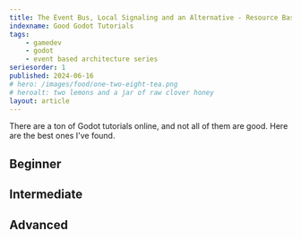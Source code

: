 ```yaml
---
title: The Event Bus, Local Signaling and an Alternative - Resource Based Event Architechture in Godot 4, Part 1
indexname: Good Godot Tutorials
tags:
    - gamedev
    - godot
    - event based architecture series
seriesorder: 1
published: 2024-06-16
# hero: /images/food/one-two-eight-tea.png
# heroalt: two lemons and a jar of raw clover honey
layout: article
---
```


There are a ton of Godot tutorials online, and not all of them are good. Here are the best ones I've found.

## Beginner

## Intermediate

## Advanced